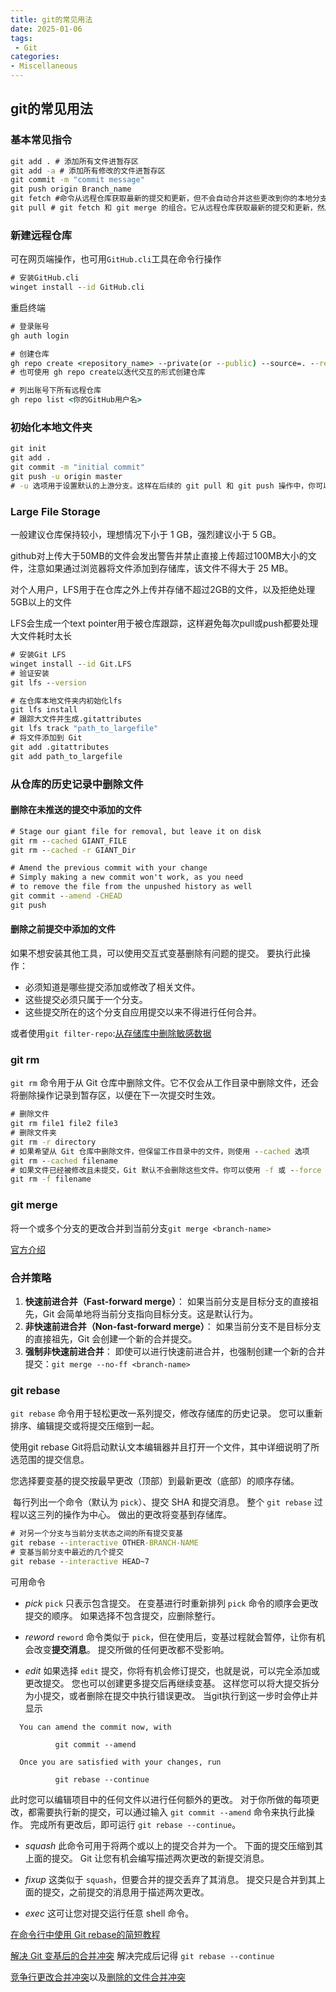 ```yaml
---
title: git的常见用法
date: 2025-01-06
tags:
 - Git
categories:
- Miscellaneous  
---
```


## git的常见用法

### 基本常见指令

```cmd
git add . # 添加所有文件进暂存区
git add -a # 添加所有修改的文件进暂存区
git commit -m "commit message"
git push origin Branch_name
git fetch #命令从远程仓库获取最新的提交和更新，但不会自动合并这些更改到你的本地分支。它只是更新你的本地远程跟踪分支（例如 origin/main），你需要手动合并这些更改。
git pull # git fetch 和 git merge 的组合。它从远程仓库获取最新的提交和更新，然后自动将这些更改合并到你的当前分支。
```

### 新建远程仓库

可在网页端操作，也可用`GitHub.cli`工具在命令行操作

```cmd
# 安装GitHub.cli
winget install --id GitHub.cli
```

重启终端

```cmd
# 登录账号
gh auth login

# 创建仓库
gh repo create <repository_name> --private(or --public) --source=. --remote=origin
# 也可使用 gh repo create以迭代交互的形式创建仓库

# 列出账号下所有远程仓库
gh repo list <你的GitHub用户名>
```

### 初始化本地文件夹

```cmd
git init
git add .
git commit -m "initial commit"
git push -u origin master
# -u 选项用于设置默认的上游分支。这样在后续的 git pull 和 git push 操作中，你可以省略远程分支的名称。即，直接使用git push/pull即可。
```

### Large File Storage

一般建议仓库保持较小，理想情况下小于 1 GB，强烈建议小于 5 GB。

github对上传大于50MB的文件会发出警告并禁止直接上传超过100MB大小的文件，注意如果通过浏览器将文件添加到存储库，该文件不得大于 25 MB。

对个人用户，LFS用于在仓库之外上传并存储不超过2GB的文件，以及拒绝处理5GB以上的文件

LFS会生成一个text pointer用于被仓库跟踪，这样避免每次pull或push都要处理大文件耗时太长

```cmd
# 安装Git LFS
winget install --id Git.LFS
# 验证安装
git lfs --version

# 在仓库本地文件夹内初始化lfs
git lfs install
# 跟踪大文件并生成.gitattributes
git lfs track "path_to_largefile"
# 将文件添加到 Git
git add .gitattributes
git add path_to_largefile
```

### 从仓库的历史记录中删除文件

#### 删除在未推送的提交中添加的文件

```cmd
# Stage our giant file for removal, but leave it on disk
git rm --cached GIANT_FILE
git rm --cached -r GIANT_Dir

# Amend the previous commit with your change
# Simply making a new commit won't work, as you need
# to remove the file from the unpushed history as well
git commit --amend -CHEAD
git push
```

#### 删除之前提交中添加的文件

如果不想安装其他工具，可以使用交互式变基删除有问题的提交。 要执行此操作：

- 必须知道是哪些提交添加或修改了相关文件。
- 这些提交必须只属于一个分支。
- 这些提交所在的这个分支自应用提交以来不得进行任何合并。

或者使用`git filter-repo`:[从存储库中删除敏感数据](https://docs.github.com/zh/authentication/keeping-your-account-and-data-secure/removing-sensitive-data-from-a-repository)

### git rm

`git rm` 命令用于从 Git 仓库中删除文件。它不仅会从工作目录中删除文件，还会将删除操作记录到暂存区，以便在下一次提交时生效。

```cmd
# 删除文件
git rm file1 file2 file3
# 删除文件夹
git rm -r directory
# 如果希望从 Git 仓库中删除文件，但保留工作目录中的文件，则使用 --cached 选项
git rm --cached filename
# 如果文件已经被修改且未提交，Git 默认不会删除这些文件。你可以使用 -f 或 --force 选项强制删除这些文件
git rm -f filename
```

### git merge

将一个或多个分支的更改合并到当前分支`git merge <branch-name>`

[官方介绍](https://git-scm.com/docs/git-merge/zh_HANS-CN)

### 合并策略

1. **快速前进合并（Fast-forward merge）**： 如果当前分支是目标分支的直接祖先，Git 会简单地将当前分支指向目标分支。这是默认行为。
2. **非快速前进合并（Non-fast-forward merge）**： 如果当前分支不是目标分支的直接祖先，Git 会创建一个新的合并提交。
3. **强制非快速前进合并**： 即使可以进行快速前进合并，也强制创建一个新的合并提交：`git merge --no-ff <branch-name>`

### git rebase

`git rebase` 命令用于轻松更改一系列提交，修改存储库的历史记录。 您可以重新排序、编辑提交或将提交压缩到一起。

使用git rebase Git将启动默认文本编辑器并且打开一个文件，其中详细说明了所选范围的提交信息。

​	您选择要变基的提交按最早更改（顶部）到最新更改（底部）的顺序存储。

​	每行列出一个命令（默认为 `pick`）、提交 SHA 和提交消息。 整个 `git rebase` 过程以这三列的操作为中心。 做出的更改将变基到存储库。

```cmd
# 对另一个分支与当前分支状态之间的所有提交变基
git rebase --interactive OTHER-BRANCH-NAME
# 变基当前分支中最近的几个提交
git rebase --interactive HEAD~7
```

可用命令

- *pick*  `pick` 只表示包含提交。 在变基进行时重新排列 `pick` 命令的顺序会更改提交的顺序。 如果选择不包含提交，应删除整行。

- *reword*  `reword` 命令类似于 `pick`，但在使用后，变基过程就会暂停，让你有机会改变**提交消息**。 提交所做的任何更改都不受影响。

- *edit*  如果选择 `edit` 提交，你将有机会修订提交，也就是说，可以完全添加或更改提交。 您也可以创建更多提交后再继续变基。 这样您可以将大提交拆分为小提交，或者删除在提交中执行错误更改。 当git执行到这一步时会停止并显示

```shell
  You can amend the commit now, with
  
          git commit --amend
  
  Once you are satisfied with your changes, run
  
          git rebase --continue
```

此时您可以编辑项目中的任何文件以进行任何额外的更改。 对于你所做的每项更改，都需要执行新的提交，可以通过输入 `git commit --amend` 命令来执行此操作。 完成所有更改后，即可运行 `git rebase --continue`。

- *squash*  此命令可用于将两个或以上的提交合并为一个。 下面的提交压缩到其上面的提交。 Git 让您有机会编写描述两次更改的新提交消息。

- *fixup* 这类似于 `squash`，但要合并的提交丢弃了其消息。 提交只是合并到其上面的提交，之前提交的消息用于描述两次更改。

- *exec* 这可让您对提交运行任意 shell 命令。 

[在命令行中使用 Git rebase的简短教程](https://docs.github.com/zh/get-started/using-git/using-git-rebase-on-the-command-line)

[解决 Git 变基后的合并冲突](https://docs.github.com/zh/get-started/using-git/resolving-merge-conflicts-after-a-git-rebase) 解决完成后记得 `git rebase --continue`

[竞争行更改合并冲突](https://docs.github.com/zh/pull-requests/collaborating-with-pull-requests/addressing-merge-conflicts/resolving-a-merge-conflict-using-the-command-line#competing-line-change-merge-conflicts)以及[删除的文件合并冲突](https://docs.github.com/zh/pull-requests/collaborating-with-pull-requests/addressing-merge-conflicts/resolving-a-merge-conflict-using-the-command-line#removed-file-merge-conflicts)